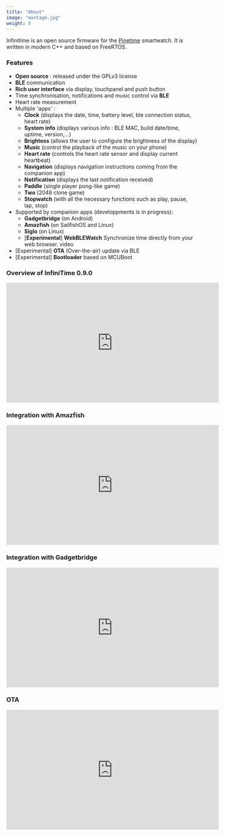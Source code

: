 ```yaml
---
title: "About"
image: "montage.jpg"
weight: 8
---
```


Infinitime is an open source firmware for the [Pinetime](https://www.pine64.org/pinetime/) smartwatch. It is written in modern C++ and based on FreeRTOS.

### Features

* **Open source** : released under the GPLv3 license
* **BLE** communication
* **Rich user interface** via display, touchpanel and push button
* Time synchronisation, notifications and music control via **BLE**
* Heart rate measurement
* Multiple 'apps' :
    * **Clock** (displays the date, time, battery level, ble connection status, heart rate)
    * **System info** (displays various info : BLE MAC, build date/time, uptime, version,...)
    * **Brightess** (allows the user to configure the brightness of the display)
    * **Music** (control the playback of the music on your phone)
    * **Heart rate** (controls the heart rate sensor and display current heartbeat)
    * **Navigation** (displays navigation instructions coming from the companion app)
    * **Notification** (displays the last notification received)
    * **Paddle** (single player pong-like game)
    * **Two** (2048 clone game)
    * **Stopwatch** (with all the necessary functions such as play, pause, lap, stop)
* Supported by companion apps (developpments is in progress):
    * **Gadgetbridge** (on Android)
    * **Amazfish** (on SailfishOS and Linux)
    * **Siglo** (on Linux)
    * [**Experimental**] **WebBLEWatch** Synchronize time directly from your web browser. video
* [Experimental] **OTA** (Over-the-air) update via BLE
* [Experimental] **Bootloader** based on MCUBoot

### Overview of InfiniTime 0.9.0
<iframe width="560" height="315" sandbox="allow-same-origin allow-scripts allow-popups" src="https://video.codingfield.com/videos/embed/aa763c87-da82-42b6-ace5-21923a210049" frameborder="0" allowfullscreen></iframe>

### Integration with Amazfish
<iframe width="560" height="315" sandbox="allow-same-origin allow-scripts allow-popups" src="https://video.codingfield.com/videos/embed/f3c4c81f-22df-4728-b5fb-982299476e07" frameborder="0" allowfullscreen></iframe>

### Integration with Gadgetbridge
<iframe width="560" height="315" sandbox="allow-same-origin allow-scripts allow-popups" src="https://video.codingfield.com/videos/embed/6363b421-77b1-4c61-a79b-82c0375dca8a" frameborder="0" allowfullscreen></iframe>

### OTA
<iframe width="560" height="315" sandbox="allow-same-origin allow-scripts allow-popups" src="https://video.codingfield.com/videos/embed/ad7b7368-f4e5-4352-9388-f69529d1b4fd" frameborder="0" allowfullscreen></iframe>
